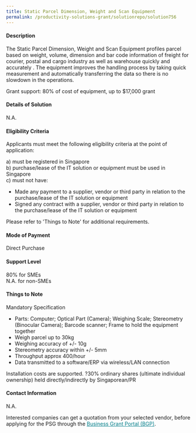 ```yaml
---
title: Static Parcel Dimension, Weight and Scan Equipment
permalink: /productivity-solutions-grant/solutionrepo/solution756
---
```


#### Description

The Static Parcel Dimension, Weight and Scan Equipment profiles parcel based on weight, volume, dimension and bar code information of freight for courier, postal and cargo industry as well as warehouse quickly and accurately . The equipment improves the handling process by taking quick measurement and automatically transferring the data so there is no slowdown in the operations.

Grant support: 80% of cost of equipment, up to $17,000 grant


#### Details of Solution

N.A.

#### Eligibility Criteria

Applicants must meet the following eligibility criteria at the point of application:

a) must be registered in Singapore <br>
b) purchase/lease of the IT solution or equipment must be used in Singapore <br>
c) must not have:
- Made any payment to a supplier, vendor or third party in relation to the purchase/lease of the IT solution or equipment
- Signed any contract with a supplier, vendor or third party in relation to the purchase/lease of the IT solution or equipment

Please refer to 'Things to Note' for additional requirements.

#### Mode of Payment
Direct Purchase

#### Support Level
80% for SMEs <br>
N.A. for non-SMEs

#### Things to Note
Mandatory Specification
- Parts: Computer; Optical Part (Camera); Weighing Scale; Stereometry (Binocular Camera); Barcode scanner; Frame to hold the equipment together
- Weigh parcel up to 30kg
- Weighing accuracy of +/- 10g
- Stereometry accuracy within +/- 5mm
- Throughput approx 400/hour
- Data transmitted to a software/ERP via wireless/LAN connection

Installation costs are supported.
?30% ordinary shares (ultimate individual ownership) held directly/indirectly by Singaporean/PR

#### Contact Information
N.A.

Interested companies can get a quotation from your selected vendor, before applying for the PSG through the <a target='_blank' style='color:#037e8a' href='https://www.businessgrants.gov.sg/'>Business Grant Portal (BGP)</a>.
